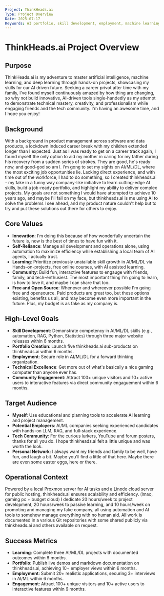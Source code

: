 ```yaml
---
Project: ThinkHeads.ai
Type: Project Overview
Date: 2025-07-17
Keywords: AI portfolio, skill development, employment, machine learning, deep learning
---
```


# ThinkHeads.ai Project Overview

## Purpose
ThinkHeads.ai is my adventure to master artificial intelligence, machine learning, and deep learning through hands-on projects, showcasing my skills for our AI driven future. Seeking a career privot after time with my family, I've found myself continuously amazed by how thing are changing, so why not build innovative, AI-driven tools single-handedly as my attempt to demonstrate technical mastery, creativity, and professionalism while engaging friends and the tech community. I'm having an awesome time, and I hope you enjoy!

## Background
With a background in product management across software and data products, a lockdown induced career break with my children extended longer than I expected. Just as I was ready to get on a career track again, I found myself the only option to aid my mother in caring for my father during his recovery from a sudden series of strokes. They are good, he's ready now, and good-god so am I.  I'm gong to set my sights on AI/ML/DL, where the most exciting job opportunities lie. Lacking direct experience, and with time out of the workforce, I had to do something, so I created thinkheads.ai - my fake in a funny way company-like initiative to learn cutting-edge AI skills, build a job-ready portfolio, and highlight my ability to deliver complex projects. My goals are not something I would have attempted to achieve 10 years ago, and maybe I'll fall on my face, but thinkheads.ai is me using AI to solve the problems I see ahead, and my product nature couldn't help but to try and put these solutions out there for others to enjoy. 

## Core Values
- **Innovation**: I'm doing this because of how wonderfully uncertain the future is, now is the best of times to have fun with it.
- **Self-Reliance**: Manage all development and operations alone, using automation to maximize efficiency while establishing a local team of AI agents, I actually trust.
- **Learning**: Prioritize previously unatailable skill growth in AI/ML/DL via Hands-on-projects, free online courses, with AI assisted learning.
- **Community**: Build fun, interactive features to engauge with friends, family, and tech-enthusiest. The most important thing I'm going to learn, is how to love it, and maybe I can share that too.
- **Free and Open Source**: Whenever and whereever possible I'm going free and opensource. Paid products are great too, but these options existing, benefits us all, and may become even more important in the future. Plus, my budget is as fake as my company is.

## High-Level Goals
- **Skill Development**: Demonstrate competency in AI/ML/DL skills (e.g., automation, RAG, Python, Statistics) through three major website releases within 6 months.
- **Portfolio Creation**: Launch five thinkheads.ai sub-products on thinkheads.ai within 6 months.
- **Employment**: Secure role in AI/ML/DL for a forward thinking organization.
- **Technical Excellence**: Get more out of what's basically a nice gaming computer than anyone ever has.
- **Community Engagement**: Attract 100+ unique visitors and 10+ active users to interactive features via direct community engaguement within 6 months.

## Target Audience
- **Myself**: Use educational and planning tools to accelerate AI learning and project management.
- **Potential Employers**: AI/ML companies seeking experienced candidates with hands-on LLM, RAG, and full-stack experience.
- **Tech Community**: For the curious lurkers, YouTube and forum posters, thanks for all you do. I hope thinkheads.ai felt a little unique and was worth the look.
- **Personal Network**: I always want my friends and family to be well, have fun, and laugh a bit. Maybe you'll find a little of that here. Maybe there are even some easter eggs, here or there.

## Operational Context
Powered by a local Proxmox server for AI tasks and a Linode cloud server for public hosting, thinkheads.ai ensures scalability and efficiency. (lmao, gaming pc + budget cloud) I dedicate 20 hours/week to project development, 20 hours/week to passive learning, and 10 hours/week on promoting and managing my fake company, all using automation and AI tools to somehow manage everything with no human aid. All work is documented in a various Git repositories with some shared publicly via thinkheads.ai and others available on request.

## Success Metrics
- **Learning**: Complete three AI/ML/DL projects with documented outcomes within 6 months.
- **Portfolio**: Publish live demos and markdown documentation on thinkheads.ai, achieving 10+ employer views within 6 months.
- **Employment**: Submit 20+ realistic applications, securing 3+ interviews in AI/ML within 6 months.
- **Engagement**: Attract 100+ unique visitors and 10+ active users to interactive features within 6 months.